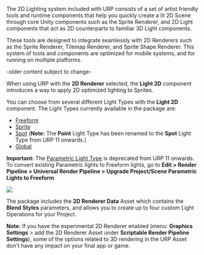 
The 2D Lighting system included with URP consists of a set of artist friendly tools and runtime components that help you quickly create a lit 2D Scene through core Unity components such as the Sprite Renderer, and 2D Light components that act as 2D counterparts to familiar 3D Light components.

These tools are designed to integrate seamlessly with 2D Renderers such as the Sprite Renderer, Tilemap Renderer, and Sprite Shape Renderer. This system of tools and components are optimized for mobile systems, and for running on multiple platforms.


-older content subject to change-

When using URP with the **2D Renderer** selected, the **Light 2D** component introduces a way to apply 2D optimized lighting to Sprites.

You can choose from several different Light Types with the **Light 2D** component. The Light Types currently available in the package are:

- [Freeform](LightTypes.html#freeform)
- [Sprite](LightTypes.html#sprite)
- [Spot](LightTypes.html#spot) (**Note:** The **Point** Light Type has been renamed to the **Spot** Light Type from URP 11 onwards.)
- [Global](LightTypes.html#global)

**Important:** The [Parametric Light Type](LightTypes.html#parametric) is deprecated from URP 11 onwards. To convert existing Parametric lights to Freeform lights, go to **Edit > Render Pipeline > Universal Render Pipeline > Upgrade Project/Scene Parametric Lights to Freeform**

![](Images/2D/2d-lights-gameobject-menu.png)

The package includes the __2D Renderer Data__ Asset which contains the __Blend Styles__ parameters, and allows you to create up to four custom Light Operations for your Project.

**Note:** If you have the experimental 2D Renderer enabled (menu: **Graphics Settings** > add the 2D Renderer Asset under **Scriptable Render Pipeline Settings**), some of the options related to 3D rendering in the URP Asset don't have any impact on your final app or game.
